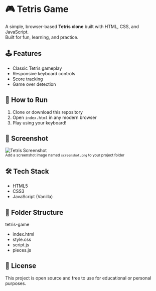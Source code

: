 # 🎮 Tetris Game

A simple, browser-based **Tetris clone** built with HTML, CSS, and JavaScript.  
Built for fun, learning, and practice.

## 🕹️ Features

- Classic Tetris gameplay
- Responsive keyboard controls
- Score tracking
- Game over detection

## 🚀 How to Run

1. Clone or download this repository
2. Open `index.html` in any modern browser
3. Play using your keyboard!

## 📸 Screenshot

![Tetris Screenshot](./screenshot.png)  
<sub>Add a screenshot image named `screenshot.png` to your project folder</sub>

## 🛠️ Tech Stack

- HTML5
- CSS3
- JavaScript (Vanilla)

## 📁 Folder Structure

tetris-game
-  index.html
-  style.css
-  script.js
-  pieces.js

## 📄 License

This project is open source and free to use for educational or personal purposes.
